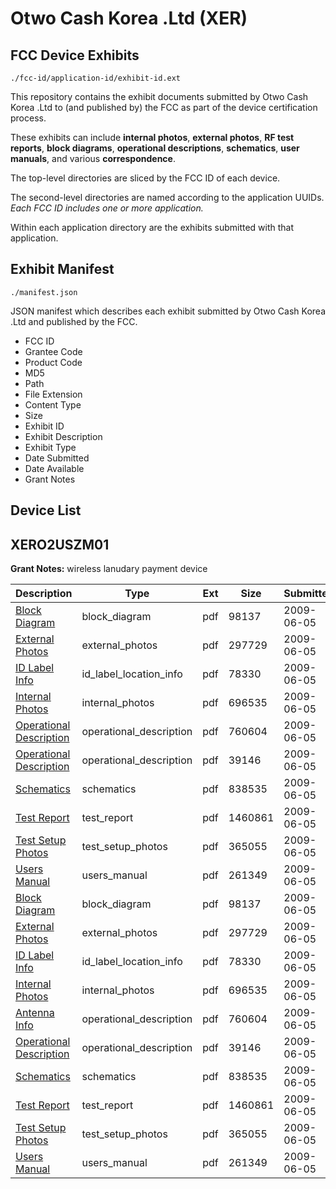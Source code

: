 # Otwo Cash Korea .Ltd (XER)
## FCC Device Exhibits

```
./fcc-id/application-id/exhibit-id.ext
```

This repository contains the exhibit documents submitted by Otwo Cash Korea .Ltd to (and published by) the FCC as part of the device certification process.

These exhibits can include **internal photos**, **external photos**, **RF test reports**, **block diagrams**, **operational descriptions**, **schematics**, **user manuals**, and various **correspondence**.

The top-level directories are sliced by the FCC ID of each device.

The second-level directories are named according to the application UUIDs. *Each FCC ID includes one or more application.*

Within each application directory are the exhibits submitted with that application. 

## Exhibit Manifest

```
./manifest.json
```

JSON manifest which describes each exhibit submitted by Otwo Cash Korea .Ltd and published by the FCC.

- FCC ID
- Grantee Code
- Product Code
- MD5
- Path
- File Extension
- Content Type
- Size
- Exhibit ID
- Exhibit Description
- Exhibit Type
- Date Submitted
- Date Available
- Grant Notes

## Device List
## XERO2USZM01
**Grant Notes:** wireless lanudary payment device

| Description | Type | Ext | Size | Submitted | Available |
| ----------- | ---- | --- | ---- | --------- | --------- |
| [Block Diagram](XERO2USZM01/6d093588f49457c91b06a8662dd49c65/1120260.pdf) | block_diagram | pdf | 98137 | 2009-06-05 | 2009-06-05 |
| [External Photos](XERO2USZM01/6d093588f49457c91b06a8662dd49c65/1120262.pdf) | external_photos | pdf | 297729 | 2009-06-05 | 2009-06-05 |
| [ID Label Info](XERO2USZM01/6d093588f49457c91b06a8662dd49c65/1120266.pdf) | id_label_location_info | pdf | 78330 | 2009-06-05 | 2009-06-05 |
| [Internal Photos](XERO2USZM01/6d093588f49457c91b06a8662dd49c65/1120264.pdf) | internal_photos | pdf | 696535 | 2009-06-05 | 2009-06-05 |
| [Operational Description](XERO2USZM01/6d093588f49457c91b06a8662dd49c65/1120257.pdf) | operational_description | pdf | 760604 | 2009-06-05 | 2009-06-05 |
| [Operational Description](XERO2USZM01/6d093588f49457c91b06a8662dd49c65/1120268.pdf) | operational_description | pdf | 39146 | 2009-06-05 | 2009-06-05 |
| [Schematics](XERO2USZM01/6d093588f49457c91b06a8662dd49c65/1120270.pdf) | schematics | pdf | 838535 | 2009-06-05 | 2009-06-05 |
| [Test Report](XERO2USZM01/6d093588f49457c91b06a8662dd49c65/1120272.pdf) | test_report | pdf | 1460861 | 2009-06-05 | 2009-06-05 |
| [Test Setup Photos](XERO2USZM01/6d093588f49457c91b06a8662dd49c65/1120274.pdf) | test_setup_photos | pdf | 365055 | 2009-06-05 | 2009-06-05 |
| [Users Manual](XERO2USZM01/6d093588f49457c91b06a8662dd49c65/1120276.pdf) | users_manual | pdf | 261349 | 2009-06-05 | 2009-06-05 |
| [Block Diagram](XERO2USZM01/c1aa6f5b2f47eaeaa4105b91824b7d9f/1120260.pdf) | block_diagram | pdf | 98137 | 2009-06-05 | 2009-06-05 |
| [External Photos](XERO2USZM01/c1aa6f5b2f47eaeaa4105b91824b7d9f/1120262.pdf) | external_photos | pdf | 297729 | 2009-06-05 | 2009-06-05 |
| [ID Label Info](XERO2USZM01/c1aa6f5b2f47eaeaa4105b91824b7d9f/1120266.pdf) | id_label_location_info | pdf | 78330 | 2009-06-05 | 2009-06-05 |
| [Internal Photos](XERO2USZM01/c1aa6f5b2f47eaeaa4105b91824b7d9f/1120264.pdf) | internal_photos | pdf | 696535 | 2009-06-05 | 2009-06-05 |
| [Antenna Info](XERO2USZM01/c1aa6f5b2f47eaeaa4105b91824b7d9f/1120257.pdf) | operational_description | pdf | 760604 | 2009-06-05 | 2009-06-05 |
| [Operational Description](XERO2USZM01/c1aa6f5b2f47eaeaa4105b91824b7d9f/1120268.pdf) | operational_description | pdf | 39146 | 2009-06-05 | 2009-06-05 |
| [Schematics](XERO2USZM01/c1aa6f5b2f47eaeaa4105b91824b7d9f/1120270.pdf) | schematics | pdf | 838535 | 2009-06-05 | 2009-06-05 |
| [Test Report](XERO2USZM01/c1aa6f5b2f47eaeaa4105b91824b7d9f/1120272.pdf) | test_report | pdf | 1460861 | 2009-06-05 | 2009-06-05 |
| [Test Setup Photos](XERO2USZM01/c1aa6f5b2f47eaeaa4105b91824b7d9f/1120274.pdf) | test_setup_photos | pdf | 365055 | 2009-06-05 | 2009-06-05 |
| [Users Manual](XERO2USZM01/c1aa6f5b2f47eaeaa4105b91824b7d9f/1120276.pdf) | users_manual | pdf | 261349 | 2009-06-05 | 2009-06-05 |
